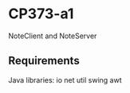# CP373-a1
NoteClient and NoteServer
## Requirements
Java libraries:
  io
  net
  util
  swing
  awt
